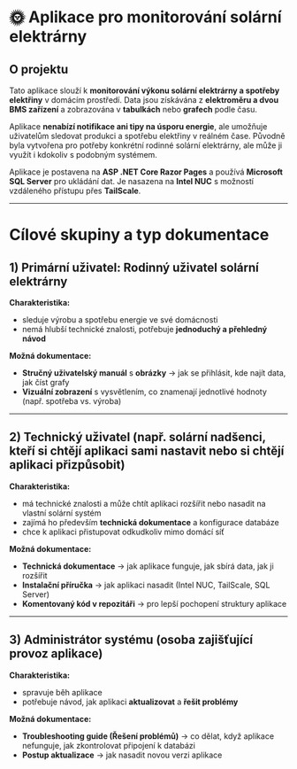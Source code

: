 # 🌞 Aplikace pro monitorování solární elektrárny  

## O projektu  
Tato aplikace slouží k **monitorování výkonu solární elektrárny a spotřeby elektřiny** v domácím prostředí. Data jsou získávána z **elektroměru a dvou BMS zařízení** a zobrazována v **tabulkách** nebo **grafech** podle času.  

Aplikace **nenabízí notifikace ani tipy na úsporu energie**, ale umožňuje uživatelům sledovat produkci a spotřebu elektřiny v reálném čase. Původně byla vytvořena pro potřeby konkrétní rodinné solární elektrárny, ale může ji využít i kdokoliv s podobným systémem.  

Aplikace je postavena na **ASP .NET Core Razor Pages** a používá **Microsoft SQL Server** pro ukládání dat. Je nasazena na **Intel NUC** s možností vzdáleného přístupu přes **TailScale**.  

---

# Cílové skupiny a typ dokumentace  

## 1) Primární uživatel: Rodinný uživatel solární elektrárny  
**Charakteristika:**  
- sleduje výrobu a spotřebu energie ve své domácnosti
- nemá hlubší technické znalosti, potřebuje **jednoduchý a přehledný návod**

**Možná dokumentace:**  
- **Stručný uživatelský manuál** s **obrázky** → jak se přihlásit, kde najít data, jak číst grafy
- **Vizuální zobrazení** s vysvětlením, co znamenají jednotlivé hodnoty (např. spotřeba vs. výroba)  

---

## 2) Technický uživatel (např. solární nadšenci, kteří si chtějí aplikaci sami nastavit nebo si chtějí aplikaci přizpůsobit)  
**Charakteristika:**  
- má technické znalosti a může chtít aplikaci rozšířit nebo nasadit na vlastní solární systém
- zajímá ho především **technická dokumentace** a konfigurace databáze
- chce k aplikaci přistupovat odkudkoliv mimo domácí síť

**Možná dokumentace:**  
- **Technická dokumentace** → jak aplikace funguje, jak sbírá data, jak ji rozšířit
- **Instalační příručka** → jak aplikaci nasadit (Intel NUC, TailScale, SQL Server)
- **Komentovaný kód v repozitáři** → pro lepší pochopení struktury aplikace

---

## 3) Administrátor systému (osoba zajišťující provoz aplikace)  
**Charakteristika:**  
- spravuje běh aplikace
- potřebuje návod, jak aplikaci **aktualizovat** a **řešit problémy**

**Možná dokumentace:**  
- **Troubleshooting guide (Řešení problémů)** → co dělat, když aplikace nefunguje, jak zkontrolovat připojení k databázi
- **Postup aktualizace** → jak nasadit novou verzi aplikace
